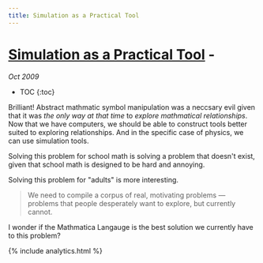 ```yaml
---
title: Simulation as a Practical Tool
---
```


# [Simulation as a Practical Tool](http://worrydream.com/#!/SimulationAsAPracticalTool) - 

_Oct 2009_

* TOC
{:toc}

Brilliant! Abstract mathmatic symbol manipulation was a neccsary evil given that it was *the only way at that time* to *explore mathmatical relationships*. Now that we have computers, we should be able to construct tools better suited to exploring relationships. And in the specific case of physics, we can use simulation tools.

Solving this problem for school math is solving a problem that doesn't exist, given that school math is designed to be hard and annoying.

Solving this problem for "adults" is more interesting. 

> We need to compile a corpus of real, motivating problems — problems that people desperately want to explore, but currently cannot.

I wonder if the Mathmatica Langauge is the best solution we currently have to this problem?

{% include analytics.html %}

